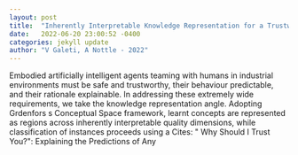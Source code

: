 ```yaml
---
layout: post
title:  "Inherently Interpretable Knowledge Representation for a Trustworthy Artificially Intelligent Agent Teaming with Humans in Industrial Environments"
date:   2022-06-20 23:00:52 -0400
categories: jekyll update
author: "V Galeti, A Nottle - 2022"
---
```

Embodied artificially intelligent agents teaming with humans in industrial environments must be safe and trustworthy, their behaviour predictable, and their rationale explainable. In addressing these extremely wide requirements, we take the knowledge representation angle. Adopting Grdenfors s Conceptual Space framework, learnt concepts are represented as regions across inherently interpretable quality dimensions, while classification of instances proceeds using a  Cites: " Why Should I Trust You?": Explaining the Predictions of Any